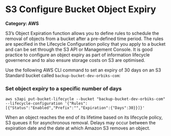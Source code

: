 # S3 Configure Bucket Object Expiry

__Category: AWS__

S3’s Object Expiration function allows you to define rules to schedule the removal of objects from a bucket after a pre-defined time period. The rules are specified in the Lifecycle Configuration policy that you apply to a bucket and can be set through the S3 API or Management Console. It is good practice to configure an object expiry as part of information lifecycle governence and to also ensure storage costs on S3 are optimised.

Use the following AWS CLI command to set an expiry of 30 days on an S3 Standard bucket called `backup-bucket-dev-orbiks-com`:

### Set object expiry to a specific number of days

```shell
aws s3api put-bucket-lifecycle --bucket "backup-bucket-dev-orbiks-com" --lifecycle-configuration '{"Rules":[{"Status":"Enabled","Prefix":"","Expiration":{"Days":30}}]}'
```

When an object reaches the end of its lifetime based on its lifecycle policy, S3 queues it for asynchronous removal. Delays may occur between the expiration date and the date at which Amazon S3 removes an object.
